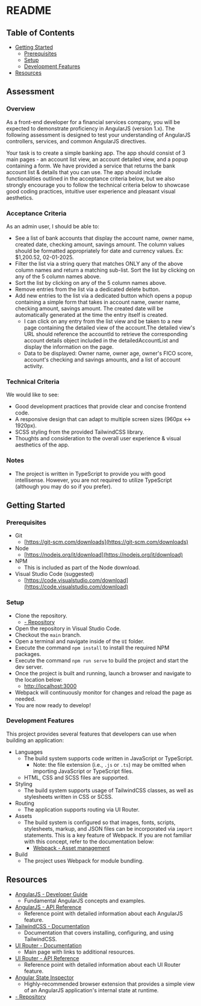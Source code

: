 # README

## Table of Contents

- [Getting Started](#getting-started)
  - [Prerequisites](#prerequisites)
  - [Setup](#setup)
  - [Development Features](#development-features)
- [Resources](#resources)

## Assessment

### Overview

As a front-end developer for a financial services company, you will be expected to demonstrate proficiency in AngularJS (version 1.x). The following assessment is designed to test your understanding of AngularJS controllers, services, and common AngularJS directives.

Your task is to create a simple banking app. The app should consist of 3 main pages - an account list view, an account detailed view, and a popup containing a form. We have provided a service that returns the bank account list & details that you can use. The app should include functionalities outlined in the acceptance criteria below, but we also strongly encourage you to follow the technical criteria below to showcase good coding practices, intuitive user experience and pleasant visual aesthetics.

### Acceptance Criteria

As an admin user, I should be able to:
  - See a list of bank accounts that display the account name, owner name, created date, checking amount, savings amount. The column values should be formatted appropriately for date and currency values. Ex: $1,200.52, 02-01-2025.
  - Filter the list via a string query that matches ONLY any of the above column names and return a matching sub-list. Sort the list by clicking on any of the 5 column names above.
  - Sort the list by clicking on any of the 5 column names above.
  - Remove entries from the list via a dedicated delete button.
  - Add new entries to the list via a dedicated button which opens a popup containing a simple form that takes in account name, owner name, checking amount, savings amount. The created date will be automatically generated at the time the entry itself is created.
    - I can click on any entry from the list view and be taken to a new page containing the detailed view of the account.The detailed view's URL should reference the accountId to retrieve the corresponding account details object included in the detailedAccountList and display the information on the page.
    - Data to be displayed: Owner name, owner age, owner's FICO score, account's checking and savings amounts, and a list of account activity.

### Technical Criteria

We would like to see:
  - Good development practices that provide clear and concise frontend code.
  - A responsive design that can adapt to multiple screen sizes (960px <-> 1920px).
  - SCSS styling from the provided TailwindCSS library.
  - Thoughts and consideration to the overall user experience & visual aesthetics of the app.

### Notes

  - The project is written in TypeScript to provide you with good intellisense. However, you are not required to utilize TypeScript (although you may do so if you prefer).


## Getting Started

### Prerequisites

- Git
  - [https://git-scm.com/downloads](https://git-scm.com/downloads)
- Node
  - [https://nodejs.org/it/download](https://nodejs.org/it/download)
- NPM
  - This is included as part of the Node download.
- Visual Studio Code (suggested)
  - [https://code.visualstudio.com/download](https://code.visualstudio.com/download)

### Setup

- Clone the repository.
  - [ - Repository]()
- Open the repository in Visual Studio Code.
- Checkout the `main` branch.
- Open a terminal and navigate inside of the `UI` folder.
- Execute the command `npm install` to install the required NPM packages.
- Execute the command `npm run serve` to build the project and start the dev server.
- Once the project is built and running, launch a browser and navigate to the location below:
  - [http://localhost:3000](http://localhost:3000)
- Webpack will continuously monitor for changes and reload the page as needed.
- You are now ready to develop!

### Development Features

This project provides several features that developers can use when building an application:

- Languages
  - The build system supports code written in JavaScript or TypeScript.
    - Note: the file extension (i.e., `.js` or `.ts`) may be omitted when importing JavaScript or TypeScript files.
  - HTML, CSS and SCSS files are supported.
- Styling
  - The build system supports usage of TailwindCSS classes, as well as stylesheets written in CSS or SCSS.
- Routing
  - The application supports routing via UI Router.
- Assets
  - The build system is configured so that images, fonts, scripts, stylesheets, markup, and JSON files can be incorporated via `import` statements. This is a key feature of Webpack. If you are not familiar with this concept, refer to the documentation below:
    - [Webpack - Asset management](https://webpack.js.org/guides/asset-management/)
- Build
  - The project uses Webpack for module bundling.

## Resources

- [AngularJS - Developer Guide](https://code.angularjs.org/1.6.10/docs/guide)
  - Fundamental AngularJS concepts and examples.
- [AngularJS - API Reference](https://code.angularjs.org/1.6.10/docs/api)
  - Reference point with detailed information about each AngularJS feature.
- [TailwindCSS - Documentation](https://tailwindcss.com/docs/installation)
  - Documentation that covers installing, configuring, and using TailwindCSS.
- [UI Router - Documentation](https://ui-router.github.io/ng1/)
  - Main page with links to additional resources.
- [UI Router - API Reference](https://ui-router.github.io/ng1/docs/latest/index.html)
  - Reference point with detailed information about each UI Router feature.
- [Angular State Inspector](https://chromewebstore.google.com/detail/angular-state-inspector/nelkodgfpddgpdbcjinaaalphkfffbem)
  - Highly-recommended browser extension that provides a simple view of an AngularJS application's internal state at runtime.
- [ - Repository]()
